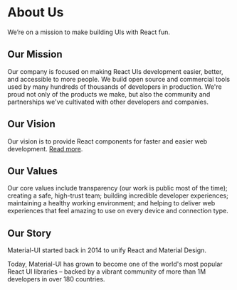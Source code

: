 # About Us

<p class="description">We’re on a mission to make building UIs with React fun.</p>

## Our Mission

Our company is focused on making React UIs development easier, better, and accessible to more people.
We build open source and commercial tools used by many hundreds of thousands of developers in production.
We're proud not only of the products we make, but also the community and partnerships we've cultivated with other developers and companies.

## Our Vision

Our vision is to provide React components for faster and easier web development. [Read more](/discover-more/vision/).

## Our Values

Our core values include transparency (our work is public most of the time); creating a safe, high-trust team; building incredible developer experiences; maintaining a healthy working environment; and helping to deliver web experiences that feel amazing to use on every device and connection type.

## Our Story

Material-UI started back in 2014 to unify React and Material Design.

Today, Material-UI has grown to become one of the world's most popular React UI libraries – backed by a vibrant community of more than 1M developers in over 180 countries.
